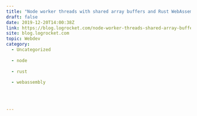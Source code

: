 ```yaml
---
title: "Node worker threads with shared array buffers and Rust WebAssembly"
draft: false
date: 2019-12-20T14:00:38Z
link: https://blog.logrocket.com/node-worker-threads-shared-array-buffers-rust-webassembly/?utm_medium=RSS&utm_source=hune
site: blog.logrocket.com
topic: Webdev
category:
  - Uncategorized
  
  - node
  
  - rust
  
  - webassembly
  
   
  

---
```

